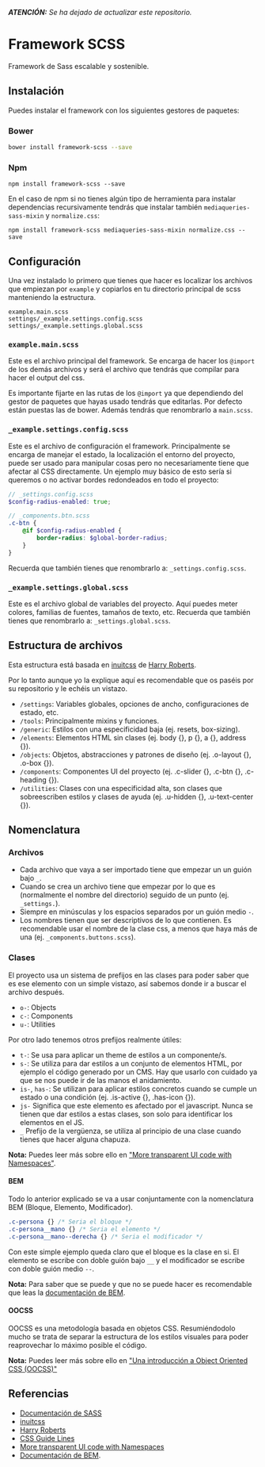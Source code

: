 ***ATENCIÓN:*** *Se ha dejado de actualizar este repositorio.*

# Framework SCSS

Framework de Sass escalable y sostenible.

## Instalación

Puedes instalar el framework con los siguientes gestores de paquetes:

### Bower

```bash
bower install framework-scss --save
```

### Npm

```Npm
npm install framework-scss --save
```

En el caso de npm si no tienes algún tipo de herramienta para instalar dependencias recursivamente tendrás que instalar también ```mediaqueries-sass-mixin``` y ```normalize.css```:

```Npm
npm install framework-scss mediaqueries-sass-mixin normalize.css --save
```

## Configuración

Una vez instalado lo primero que tienes que hacer es localizar los archivos que empiezan por ```example``` y copiarlos en tu directorio principal de scss manteniendo la estructura.

```
example.main.scss
settings/_example.settings.config.scss
settings/_example.settings.global.scss
```

### ```example.main.scss```

Este es el archivo principal del framework. Se encarga de hacer los ```@import``` de los demás archivos y será el archivo que tendrás que compilar para hacer el output del css.

Es importante fijarte en las rutas de los ```@import``` ya que dependiendo del gestor de paquetes que hayas usado tendrás que editarlas. Por defecto están puestas las de bower. Además tendrás que renombrarlo a ```main.scss```.

### ```_example.settings.config.scss```

Este es el archivo de configuración el framework. Principalmente se encarga de manejar el estado, la localización el entorno del proyecto, puede ser usado para manipular cosas pero no necesariamente tiene que afectar al CSS directamente. Un ejemplo muy básico de esto sería si queremos o no activar bordes redondeados en todo el proyecto:

```scss
// _settings.config.scss
$config-radius-enabled: true;

// _components.btn.scss
.c-btn {
    @if $config-radius-enabled {
        border-radius: $global-border-radius;
    }
}
```

Recuerda que también tienes que renombrarlo a: ```_settings.config.scss```.

### ```_example.settings.global.scss```

Este es el archivo global de variables del proyecto. Aquí puedes meter colores, familias de fuentes, tamaños de texto, etc. Recuerda que también tienes que renombrarlo a: ```_settings.global.scss```.

## Estructura de archivos

Esta estructura está basada en [inuitcss](https://github.com/inuitcss/inuitcss) de [Harry Roberts](https://csswizardry.com/).

Por lo tanto aunque yo la explique aquí es recomendable que os paséis por su repositorio y le echéis un vistazo.

- ```/settings```: Variables globales, opciones de ancho, configuraciones de estado, etc.
- ```/tools```: Principalmente mixins y funciones.
- ```/generic```: Estilos con una especificidad baja (ej. resets, box-sizing).
- ```/elements```: Elementos HTML sin clases (ej. body {}, p {}, a {}, address {}).
- ```/objects```: Objetos, abstracciones y patrones de diseño (ej. .o-layout {}, .o-box {}).
- ```/components```: Componentes UI del proyecto (ej. .c-slider {}, .c-btn {}, .c-heading {}).
- ```/utilities```: Clases con una especificidad alta, son clases que sobreescriben estilos y clases de ayuda (ej. .u-hidden {}, .u-text-center {}).

## Nomenclatura

### Archivos

- Cada archivo que vaya a ser importado tiene que empezar un un guión bajo ```_```.
- Cuando se crea un archivo tiene que empezar por lo que es (normalmente el nombre del directorio) seguido de un punto (ej. ```_settings.```).
- Siempre en minúsculas y los espacios separados por un guión medio ```-```.
- Los nombres tienen que ser descriptivos de lo que contienen. Es recomendable usar el nombre de la clase css, a menos que haya más de una (ej. ```_components.buttons.scss```).

### Clases

El proyecto usa un sistema de prefijos en las clases para poder saber que es ese elemento con un simple vistazo, así sabemos donde ir a buscar el archivo después.

- ```o-```: Objects
- ```c-```: Components
- ```u-```: Utilities

Por otro lado tenemos otros prefijos realmente útiles:

 - ```t-```: Se usa para aplicar un theme de estilos a un componente/s.
 - ```s-```: Se utiliza para dar estilos a un conjunto de elementos HTML, por ejemplo el código generado por un CMS. Hay que usarlo con cuidado ya que se nos puede ir de las manos el anidamiento.
 - ```is-```, ```has-```: Se utilizan para aplicar estilos concretos cuando se cumple un estado o una condición (ej. .is-active {}, .has-icon {}).
 - ```js-``` Significa que este elemento es afectado por el javascript. Nunca se tienen que dar estilos a estas clases, son solo para identificar los elementos en el JS.
 - ```_``` Prefijo de la vergüenza, se utiliza al principio de una clase cuando tienes que hacer alguna chapuza.

**Nota:** Puedes leer más sobre ello en ["More transparent UI code with Namespaces"](https://csswizardry.com/2015/03/more-transparent-ui-code-with-namespaces/).

#### BEM

Todo lo anterior explicado se va a usar conjuntamente con la nomenclatura BEM (Bloque, Elemento, Modificador).

```css
.c-persona {} /* Seria el bloque */
.c-persona__mano {} /* Seria el elemento */
.c-persona__mano--derecha {} /* Seria el modificador */
```

Con este simple ejemplo queda claro que el bloque es la clase en si. El elemento se escribe con doble guión bajo ```__``` y el modificador se escribe con doble guión medio ```--```.

**Nota:** Para saber que se puede y que no se puede hacer es recomendable que leas la [documentación de BEM](https://en.bem.info/methodology/).

#### OOCSS

OOCSS es una metodología basada en objetos CSS. Resumiéndodolo mucho se trata de separar la estructura de los estilos visuales para poder reaprovechar lo máximo posible el código.

**Nota:** Puedes leer más sobre ello en ["Una introducción a Object Oriented CSS (OOCSS)"](https://www.smashingmagazine.com/2011/12/an-introduction-to-object-oriented-css-oocss/)

## Referencias

- [Documentación de SASS](http://sass-lang.com/documentation/file.SASS_REFERENCE.html)
- [inuitcss](https://github.com/inuitcss/inuitcss)
- [Harry Roberts](https://csswizardry.com/)
- [CSS Guide Lines](http://cssguidelin.es/)
- [More transparent UI code with Namespaces](https://csswizardry.com/2015/03/more-transparent-ui-code-with-namespaces/)
- [Documentación de BEM](https://en.bem.info/methodology/).
